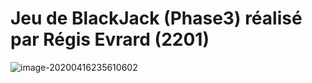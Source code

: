 # Jeu de BlackJack (Phase3) réalisé par Régis Evrard (2201)

![image-20200416235610602](C:\Users\Regis\AppData\Roaming\Typora\typora-user-images\image-20200416235610602.png)